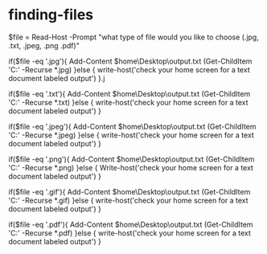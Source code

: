 # finding-files

$file = Read-Host -Prompt "what type of file would you like to choose (.jpg, .txt, .jpeg, .png .pdf)"

if($file -eq '.jpg'){
    Add-Content $home\Desktop\output.txt (Get-ChildItem 'C:' -Recurse *.jpg)
    }else { 
        write-host('check your home screen for a text document labeled output')
    }.j

if($file -eq '.txt'){
    Add-Content $home\Desktop\output.txt (Get-ChildItem 'C:' -Recurse *.txt)
    }else { 
        write-host('check your home screen for a text document labeled output')
        }

if($file -eq '.jpeg'){
    Add-Content $home\Desktop\output.txt (Get-ChildItem 'C:' -Recurse *.jpeg)
     }else { 
        write-host('check your home screen for a text document labeled output')
            }
        
if($file -eq '.png'){
    Add-Content $home\Desktop\output.txt (Get-ChildItem 'C:' -Recurse *.png)
    }else { 
        Write-host('check your home screen for a text document labeled output')
                }

if($file -eq '.gif'){
    Add-Content $home\Desktop\output.txt (Get-ChildItem 'C:' -Recurse *.gif)
    }else { 
        write-host('check your home screen for a text document labeled output')
                    }

if($file -eq '.pdf'){
   Add-Content $home\Desktop\output.txt (Get-ChildItem 'C:' -Recurse *.pdf)
    }else { 
        write-host('check your home screen for a text document labeled output')
                    }
